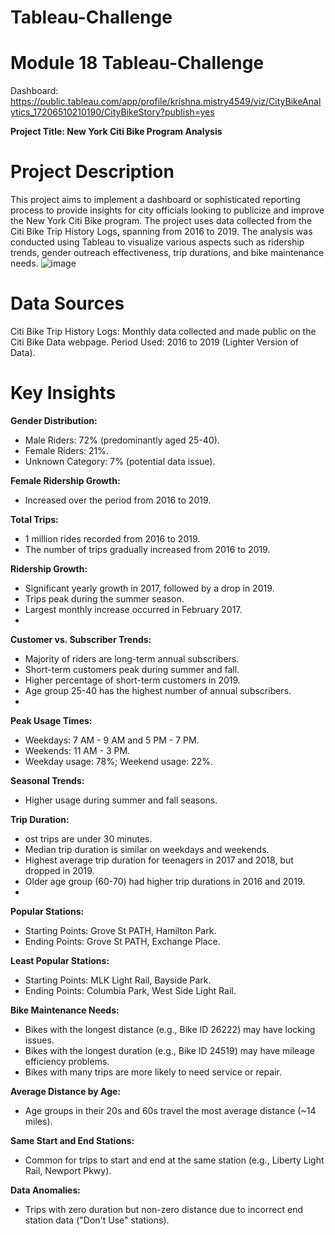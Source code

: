 # Tableau-Challenge
# Module 18 Tableau-Challenge

Dashboard: https://public.tableau.com/app/profile/krishna.mistry4549/viz/CityBikeAnalytics_17206510210190/CityBikeStory?publish=yes

**Project Title: New York Citi Bike Program Analysis**

# **Project Description**
This project aims to implement a dashboard or sophisticated reporting process to provide insights for city officials looking to publicize and improve the New York Citi Bike program. The project uses data collected from the Citi Bike Trip History Logs, spanning from 2016 to 2019. The analysis was conducted using Tableau to visualize various aspects such as ridership trends, gender outreach effectiveness, trip durations, and bike maintenance needs.
![image](https://github.com/krishnamistry46/Tableau-Challenge/assets/161100536/2ae1f887-0ac6-4fdd-9f69-b461f7384507)

# **Data Sources**
Citi Bike Trip History Logs: Monthly data collected and made public on the Citi Bike Data webpage.
Period Used: 2016 to 2019 (Lighter Version of Data).

# Key Insights

**Gender Distribution:**

- Male Riders: 72% (predominantly aged 25-40).
- Female Riders: 21%.
- Unknown Category: 7% (potential data issue).

**Female Ridership Growth:**

- Increased over the period from 2016 to 2019.

**Total Trips:**

- 1 million rides recorded from 2016 to 2019.
- The number of trips gradually increased from 2016 to 2019.

**Ridership Growth:**

- Significant yearly growth in 2017, followed by a drop in 2019.
- Trips peak during the summer season.
- Largest monthly increase occurred in February 2017.
- 
**Customer vs. Subscriber Trends:**

- Majority of riders are long-term annual subscribers.
- Short-term customers peak during summer and fall.
- Higher percentage of short-term customers in 2019.
- Age group 25-40 has the highest number of annual subscribers.
- 
**Peak Usage Times:**

- Weekdays: 7 AM - 9 AM and 5 PM - 7 PM.
- Weekends: 11 AM - 3 PM.
- Weekday usage: 78%; Weekend usage: 22%.

**Seasonal Trends:**

- Higher usage during summer and fall seasons.
  
**Trip Duration:**

- ost trips are under 30 minutes.
- Median trip duration is similar on weekdays and weekends.
- Highest average trip duration for teenagers in 2017 and 2018, but dropped in 2019.
- Older age group (60-70) had higher trip durations in 2016 and 2019.
- 
**Popular Stations:**

- Starting Points: Grove St PATH, Hamilton Park.
- Ending Points: Grove St PATH, Exchange Place.

**Least Popular Stations:**

- Starting Points: MLK Light Rail, Bayside Park.
- Ending Points: Columbia Park, West Side Light Rail.

**Bike Maintenance Needs:**

- Bikes with the longest distance (e.g., Bike ID 26222) may have locking issues.
- Bikes with the longest duration (e.g., Bike ID 24519) may have mileage efficiency problems.
- Bikes with many trips are more likely to need service or repair.

**Average Distance by Age:**

- Age groups in their 20s and 60s travel the most average distance (~14 miles).

**Same Start and End Stations:**

- Common for trips to start and end at the same station (e.g., Liberty Light Rail, Newport Pkwy).

**Data Anomalies:**

- Trips with zero duration but non-zero distance due to incorrect end station data ("Don't Use" stations).
